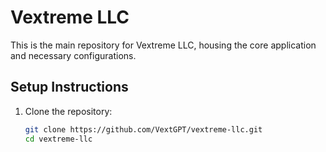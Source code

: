 # Vextreme LLC

This is the main repository for Vextreme LLC, housing the core application and necessary configurations.

## Setup Instructions

1. Clone the repository:
   ```bash
   git clone https://github.com/VextGPT/vextreme-llc.git
   cd vextreme-llc
